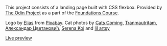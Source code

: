 This project consists of a landing page built with CSS flexbox. Provided by [The Odin Project](https://www.theodinproject.com/) as a part of the [Foundations Course](https://www.theodinproject.com/paths/foundations/courses/foundations).

Logo by [Elias](https://pixabay.com/users/elionas-2345468/) from [Pixabay](https://pixabay.com/). Cat photos by [Cats Coming](https://www.pexels.com/photo/cat-licking-its-paw-3712095/), [Tranmautritam](https://www.pexels.com/photo/ragdoll-cat-on-a-white-chair-384555/), [Александар Цветановић](https://www.pexels.com/photo/orange-cat-sleeping-on-white-bed-1560424/), [Serena Koi](https://www.pexels.com/photo/close-up-photo-of-cat-yawning-1765832/) and [lil artsy](https://www.pexels.com/photo/cat-with-a-mouse-toy-3216568/)

[Live preview](https://edi-jr.github.io/odin-landing-page/)